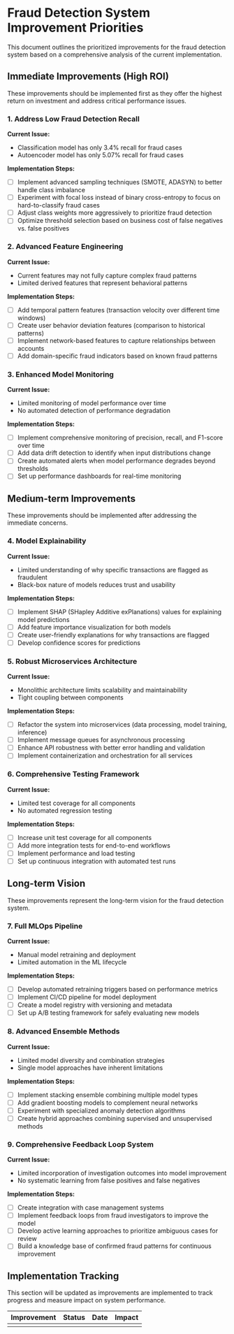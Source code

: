# Fraud Detection System Improvement Priorities

This document outlines the prioritized improvements for the fraud detection system based on a comprehensive analysis of the current implementation.

## Immediate Improvements (High ROI)

These improvements should be implemented first as they offer the highest return on investment and address critical performance issues.

### 1. Address Low Fraud Detection Recall

**Current Issue:** 
- Classification model has only 3.4% recall for fraud cases
- Autoencoder model has only 5.07% recall for fraud cases

**Implementation Steps:**
- [ ] Implement advanced sampling techniques (SMOTE, ADASYN) to better handle class imbalance
- [ ] Experiment with focal loss instead of binary cross-entropy to focus on hard-to-classify fraud cases
- [ ] Adjust class weights more aggressively to prioritize fraud detection
- [ ] Optimize threshold selection based on business cost of false negatives vs. false positives

### 2. Advanced Feature Engineering

**Current Issue:**
- Current features may not fully capture complex fraud patterns
- Limited derived features that represent behavioral patterns

**Implementation Steps:**
- [ ] Add temporal pattern features (transaction velocity over different time windows)
- [ ] Create user behavior deviation features (comparison to historical patterns)
- [ ] Implement network-based features to capture relationships between accounts
- [ ] Add domain-specific fraud indicators based on known fraud patterns

### 3. Enhanced Model Monitoring

**Current Issue:**
- Limited monitoring of model performance over time
- No automated detection of performance degradation

**Implementation Steps:**
- [ ] Implement comprehensive monitoring of precision, recall, and F1-score over time
- [ ] Add data drift detection to identify when input distributions change
- [ ] Create automated alerts when model performance degrades beyond thresholds
- [ ] Set up performance dashboards for real-time monitoring

## Medium-term Improvements

These improvements should be implemented after addressing the immediate concerns.

### 4. Model Explainability

**Current Issue:**
- Limited understanding of why specific transactions are flagged as fraudulent
- Black-box nature of models reduces trust and usability

**Implementation Steps:**
- [ ] Implement SHAP (SHapley Additive exPlanations) values for explaining model predictions
- [ ] Add feature importance visualization for both models
- [ ] Create user-friendly explanations for why transactions are flagged
- [ ] Develop confidence scores for predictions

### 5. Robust Microservices Architecture

**Current Issue:**
- Monolithic architecture limits scalability and maintainability
- Tight coupling between components

**Implementation Steps:**
- [ ] Refactor the system into microservices (data processing, model training, inference)
- [ ] Implement message queues for asynchronous processing
- [ ] Enhance API robustness with better error handling and validation
- [ ] Implement containerization and orchestration for all services

### 6. Comprehensive Testing Framework

**Current Issue:**
- Limited test coverage for all components
- No automated regression testing

**Implementation Steps:**
- [ ] Increase unit test coverage for all components
- [ ] Add more integration tests for end-to-end workflows
- [ ] Implement performance and load testing
- [ ] Set up continuous integration with automated test runs

## Long-term Vision

These improvements represent the long-term vision for the fraud detection system.

### 7. Full MLOps Pipeline

**Current Issue:**
- Manual model retraining and deployment
- Limited automation in the ML lifecycle

**Implementation Steps:**
- [ ] Develop automated retraining triggers based on performance metrics
- [ ] Implement CI/CD pipeline for model deployment
- [ ] Create a model registry with versioning and metadata
- [ ] Set up A/B testing framework for safely evaluating new models

### 8. Advanced Ensemble Methods

**Current Issue:**
- Limited model diversity and combination strategies
- Single model approaches have inherent limitations

**Implementation Steps:**
- [ ] Implement stacking ensemble combining multiple model types
- [ ] Add gradient boosting models to complement neural networks
- [ ] Experiment with specialized anomaly detection algorithms
- [ ] Create hybrid approaches combining supervised and unsupervised methods

### 9. Comprehensive Feedback Loop System

**Current Issue:**
- Limited incorporation of investigation outcomes into model improvement
- No systematic learning from false positives and false negatives

**Implementation Steps:**
- [ ] Create integration with case management systems
- [ ] Implement feedback loops from fraud investigators to improve the model
- [ ] Develop active learning approaches to prioritize ambiguous cases for review
- [ ] Build a knowledge base of confirmed fraud patterns for continuous improvement

## Implementation Tracking

This section will be updated as improvements are implemented to track progress and measure impact on system performance.

| Improvement | Status | Date | Impact |
|-------------|--------|------|--------|
| | | | |
